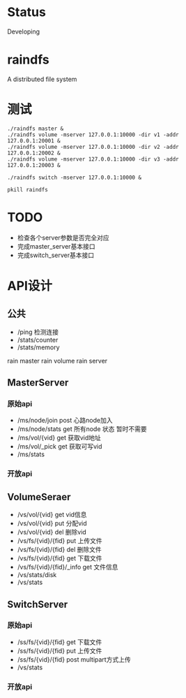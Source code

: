 # Status
Developing

# raindfs
A distributed file system

# 测试
```shell
./raindfs master &
./raindfs volume -mserver 127.0.0.1:10000 -dir v1 -addr 127.0.0.1:20001 &
./raindfs volume -mserver 127.0.0.1:10000 -dir v2 -addr 127.0.0.1:20002 &
./raindfs volume -mserver 127.0.0.1:10000 -dir v3 -addr 127.0.0.1:20003 &

./raindfs switch -mserver 127.0.0.1:10000 &

pkill raindfs
```

# TODO
* 检查各个server参数是否完全对应
* 完成master_server基本接口
* 完成switch_server基本接口

# API设计
## 公共
* /ping 检测连接
* /stats/counter
* /stats/memory

rain master
rain volume
rain server

## MasterServer
### 原始api
* /ms/node/join             post 心路node加入
* /ms/node/stats            get  所有node 状态 暂时不需要
* /ms/vol/{vid}             get  获取vid地址
* /ms/vol/_pick             get  获取可写vid
* /ms/stats
### 开放api

## VolumeSeraer
* /vs/vol/{vid}             get  vid信息
* /vs/vol/{vid}             put  分配vid
* /vs/vol/{vid}             del  删除vid
* /vs/fs/{vid}/{fid}        put  上传文件
* /vs/fs/{vid}/{fid}        del  删除文件
* /vs/fs/{vid}/{fid}        get  下载文件
* /vs/fs/{vid}/{fid}/_info  get  文件信息
* /vs/stats/disk
* /vs/stats

## SwitchServer
### 原始api
* /ss/fs/{vid}/{fid} get 下载文件
* /ss/fs/{vid}/{fid} put 上传文件
* /ss/fs/{vid}/{fid} post multipart方式上传
* /vs/stats
### 开放api
